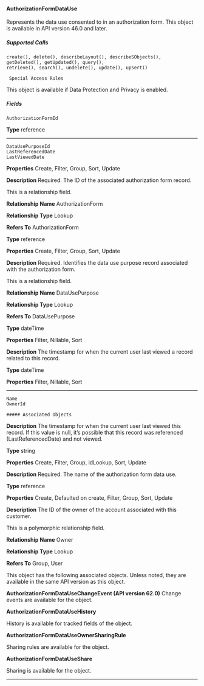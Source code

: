 #### AuthorizationFormDataUse

Represents the data use consented to in an authorization form. This object is available in API version 46.0 and later.

##### Supported Calls
```
create(), delete(), describeLayout(), describeSObjects(), getDeleted(), getUpdated(), query(),
retrieve(), search(), undelete(), update(), upsert()

 Special Access Rules

```
This object is available if Data Protection and Privacy is enabled.

##### Fields

```
AuthorizationFormId

```

**Type**
reference


-----

```
DataUsePurposeId
LastReferencedDate
LastViewedDate

```

**Properties**
Create, Filter, Group, Sort, Update

**Description**
Required. The ID of the associated authorization form record.

This is a relationship field.

**Relationship Name**
AuthorizationForm

**Relationship Type**
Lookup

**Refers To**
AuthorizationForm

**Type**
reference

**Properties**
Create, Filter, Group, Sort, Update

**Description**
Required. Identifies the data use purpose record associated with the authorization
form.

This is a relationship field.

**Relationship Name**
DataUsePurpose

**Relationship Type**
Lookup

**Refers To**
DataUsePurpose

**Type**
dateTime

**Properties**
Filter, Nillable, Sort

**Description**
The timestamp for when the current user last viewed a record related to this
record.

**Type**
dateTime

**Properties**
Filter, Nillable, Sort


-----

```
Name
OwnerId

##### Associated Objects

```

**Description**
The timestamp for when the current user last viewed this record. If this value is
null, it’s possible that this record was referenced (LastReferencedDate)
and not viewed.

**Type**
string

**Properties**
Create, Filter, Group, idLookup, Sort, Update

**Description**
Required. The name of the authorization form data use.

**Type**
reference

**Properties**
Create, Defaulted on create, Filter, Group, Sort, Update

**Description**
The ID of the owner of the account associated with this customer.

This is a polymorphic relationship field.

**Relationship Name**
Owner

**Relationship Type**
Lookup

**Refers To**
Group, User


This object has the following associated objects. Unless noted, they are available in the same API version as this object.

**AuthorizationFormDataUseChangeEvent (API version 62.0)**
Change events are available for the object.

**AuthorizationFormDataUseHistory**

History is available for tracked fields of the object.

**AuthorizationFormDataUseOwnerSharingRule**

Sharing rules are available for the object.

**AuthorizationFormDataUseShare**

Sharing is available for the object.


-----
